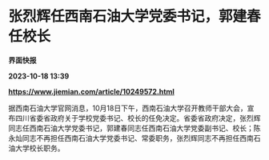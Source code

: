 # 张烈辉任西南石油大学党委书记，郭建春任校长
**界面快报**

**2023-10-18 13:39**

**https://www.jiemian.com/article/10249572.html**

据西南石油大学官网消息，10月18日下午，西南石油大学召开教师干部大会，宣布四川省委省政府关于学校党委书记、校长的任免决定。省委省政府决定，张烈辉同志任西南石油大学党委书记，郭建春同志任西南石油大学党委副书记、校长；陈永灿同志不再担任西南石油大学党委书记、常委职务，张烈辉同志不再担任西南石油大学校长职务。